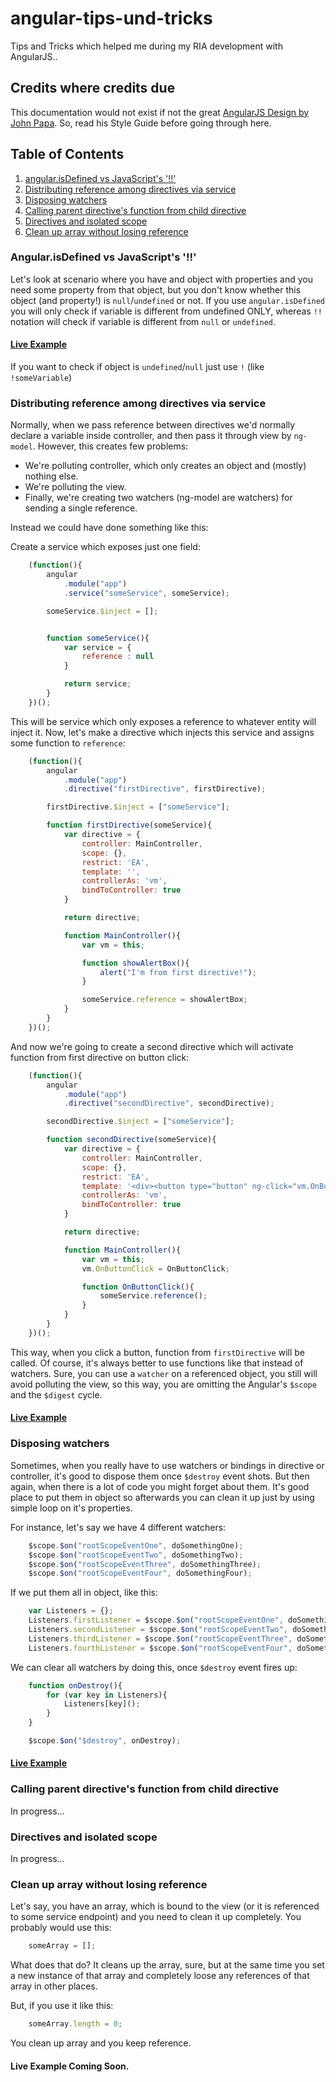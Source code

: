 # angular-tips-und-tricks
Tips and Tricks which helped me during my RIA development with AngularJS..
## Credits where credits due
This documentation would not exist if not the great [AngularJS Design by John Papa](https://github.com/johnpapa/angular-styleguide). So, read his Style Guide before going through here.

## Table of Contents

1. [angular.isDefined vs JavaScript's '!!'](#angularisdefined-vs-javascripts-)
1. [Distributing reference among directives via service](#distributing-reference-among-directives-via-service)
1. [Disposing watchers](#disposing-watchers)
1. [Calling parent directive's function from child directive](#calling-parent-directive's-function-from-child-directive)
1. [Directives and isolated scope](#directives-and-isolated-scope)
1. [Clean up array without losing reference](#clean-up-array-without-losing-reference)

### Angular.isDefined vs JavaScript's '!!'

Let's look at scenario where you have and object with properties and you need some property from that object, but you don't know whether this object (and property!) is `null`/`undefined` or not.
If you use `angular.isDefined` you will only check if variable is different from undefined ONLY, whereas `!!` notation will check if variable is different from `null` or `undefined`.

#### [Live Example](http://codepen.io/Ulthes/pen/jbOBdb?editors=101)

If you want to check if object is `undefined`/`null` just use `!` (like `!someVariable`)

### Distributing reference among directives via service

Normally, when we pass reference between directives we'd normally declare a variable inside controller, and then pass it through view by `ng-model`. However, this creates few problems:
- We're polluting controller, which only creates an object and (mostly) nothing else.
- We're polluting the view.
- Finally, we're creating two watchers (ng-model are watchers) for sending a single reference.

Instead we could have done something like this:

Create a service which exposes just one field:
```javascript
    (function(){
        angular
            .module("app")
            .service("someService", someService);

        someService.$inject = [];


        function someService(){
            var service = {
                reference : null
            }

            return service;
        }
    })();
```

This will be service which only exposes a reference to whatever entity will inject it.
Now, let's make a directive which injects this service and assigns some function to `reference`:

```javascript
    (function(){
        angular
            .module("app")
            .directive("firstDirective", firstDirective);

        firstDirective.$inject = ["someService"];

        function firstDirective(someService){
            var directive = {
                controller: MainController,
                scope: {},
                restrict: 'EA',
                template: '',
                controllerAs: 'vm',
                bindToController: true
            }

            return directive;

            function MainController(){
                var vm = this;

                function showAlertBox(){
                    alert("I'm from first directive!");
                }		

                someService.reference = showAlertBox;
            }
        }
    })();
```
And now we're going to create a second directive which will activate function from first directive on button click:
```javascript
    (function(){
        angular
            .module("app")
            .directive("secondDirective", secondDirective);

        secondDirective.$inject = ["someService"];

        function secondDirective(someService){
            var directive = {
                controller: MainController,
                scope: {},
                restrict: 'EA',
                template: '<div><button type="button" ng-click="vm.OnButtonClick()">Click Me!</button></div>',
                controllerAs: 'vm',
                bindToController: true
            }

            return directive;

            function MainController(){
                var vm = this;
                vm.OnButtonClick = OnButtonClick;

                function OnButtonClick(){
                    someService.reference();
                }
            }
        }
    })();
```
This way, when you click a button, function from `firstDirective` will be called. Of course, it's always better to use functions like that instead of watchers.
Sure, you can use a `watcher` on a referenced object, you still will avoid polluting the view, so this way, you are omitting the Angular's `$scope` and the `$digest` cycle.

#### [Live Example](http://codepen.io/Ulthes/pen/VvLZjd)

### Disposing watchers

Sometimes, when you really have to use watchers or bindings in directive or controller, it's good to dispose them once `$destroy` event shots. But then again, when there is a lot of code you might forget about them. It's good place to put them in object so afterwards you can clean it up just by using simple loop on it's properties.

For instance, let's say we have 4 different watchers:
```javascript
    $scope.$on("rootScopeEventOne", doSomethingOne);
    $scope.$on("rootScopeEventTwo", doSomethingTwo);
    $scope.$on("rootScopeEventThree", doSomethingThree);
    $scope.$on("rootScopeEventFour", doSomethingFour);
```
If we put them all in object, like this:
```javascript
    var Listeners = {};
    Listeners.firstListener = $scope.$on("rootScopeEventOne", doSomethingOne);
    Listeners.secondListener = $scope.$on("rootScopeEventTwo", doSomethingTwo);
    Listeners.thirdListener = $scope.$on("rootScopeEventThree", doSomethingThree);
    Listeners.fourthListener = $scope.$on("rootScopeEventFour", doSomethingFour);
```
We can clear all watchers by doing this, once `$destroy` event fires up:
```javascript
    function onDestroy(){
        for (var key in Listeners){
            Listeners[key]();
        }		
    }

    $scope.$on("$destroy", onDestroy);
```
#### [Live Example](http://codepen.io/Ulthes/pen/Lpbpzb)

### Calling parent directive's function from child directive

In progress...

### Directives and isolated scope

In progress...

### Clean up array without losing reference

Let's say, you have an array, which is bound to the view (or it is referenced to some service endpoint) and you need to clean it up completely. You probably would use this:
```javascript
    someArray = [];
```
What does that do? It cleans up the array, sure, but at the same time you set a new instance of that array and completely loose any references of that array in other places.

But, if you use it like this:
```javascript
    someArray.length = 0;
```
You clean up array and you keep reference.

#### Live Example Coming Soon.
